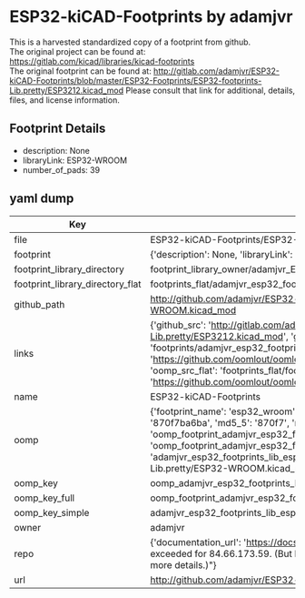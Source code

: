 # ESP32-kiCAD-Footprints by adamjvr  
This is a harvested standardized copy of a footprint from github.  
The original project can be found at:  
https://gitlab.com/kicad/libraries/kicad-footprints  
The original footprint can be found at:
http://gitlab.com/adamjvr/ESP32-kiCAD-Footprints/blob/master/ESP32-Footprints/ESP32-footprints-Lib.pretty/ESP3212.kicad_mod
Please consult that link for additional, details, files, and license information.  
## Footprint Details
* description: None  
* libraryLink: ESP32-WROOM  
* number_of_pads: 39  
## yaml dump  
| Key | Value |  
| --- | --- |  
| file | ESP32-kiCAD-Footprints/ESP32-Footprints/ESP32-footprints-Lib.pretty/ESP32-WROOM.kicad_mod |  
| footprint | {'description': None, 'libraryLink': 'ESP32-WROOM', 'number_of_pads': 39} |  
| footprint_library_directory | footprint_library_owner/adamjvr_ESP32-kiCAD-Footprints |  
| footprint_library_directory_flat | footprints_flat/adamjvr_esp32_footprints_lib_esp32_wroom/working |  
| github_path | http://github.com/adamjvr/ESP32-kiCAD-Footprints/blob/master/ESP32-Footprints/ESP32-footprints-Lib.pretty/ESP32-WROOM.kicad_mod |  
| links | {'github_src': 'http://gitlab.com/adamjvr/ESP32-kiCAD-Footprints/blob/master/ESP32-Footprints/ESP32-footprints-Lib.pretty/ESP3212.kicad_mod', 'github_src_repo': 'https://gitlab.com/kicad/libraries/kicad-footprints', 'oomp_bot': 'footprints/adamjvr_esp32_footprints_lib_esp32_wroom/working', 'oomp_bot_github': 'https://github.com/oomlout/oomlout_oomp_footprint_bot/tree/main/footprints/adamjvr_esp32_footprints_lib_esp32_wroom/working', 'oomp_src_flat': 'footprints_flat/footprints_flat/adamjvr_esp32_footprints_lib_esp32_wroom/working', 'oomp_src_flat_github': 'https://github.com/oomlout/oomlout_oomp_footprint_src/tree/main/footprints_flat/adamjvr_esp32_footprints_lib_esp32_wroom/working'} |  
| name | ESP32-kiCAD-Footprints |  
| oomp | {'footprint_name': 'esp32_wroom', 'library_name': 'esp32_footprints_lib', 'md5': '870f7ba6bafa04847edc26bf9bfe31b7', 'md5_10': '870f7ba6ba', 'md5_5': '870f7', 'md5_6': '870f7b', 'oomp_key': 'oomp_adamjvr_esp32_footprints_lib_esp32_wroom', 'oomp_key_extra': 'oomp_footprint_adamjvr_esp32_footprints_lib_esp32_wroom', 'oomp_key_full': 'oomp_footprint_adamjvr_esp32_footprints_lib_esp32_wroom_870f7b', 'oomp_key_simple': 'adamjvr_esp32_footprints_lib_esp32_wroom', 'original_filename': 'ESP32-kiCAD-Footprints/ESP32-Footprints/ESP32-footprints-Lib.pretty/ESP32-WROOM.kicad_mod', 'owner_name': 'adamjvr'} |  
| oomp_key | oomp_adamjvr_esp32_footprints_lib_esp32_wroom |  
| oomp_key_full | oomp_footprint_adamjvr_esp32_footprints_lib_esp32_wroom |  
| oomp_key_simple | adamjvr_esp32_footprints_lib_esp32_wroom |  
| owner | adamjvr |  
| repo | {'documentation_url': 'https://docs.github.com/rest/overview/resources-in-the-rest-api#rate-limiting', 'message': "API rate limit exceeded for 84.66.173.59. (But here's the good news: Authenticated requests get a higher rate limit. Check out the documentation for more details.)"} |  
| url | http://github.com/adamjvr/ESP32-kiCAD-Footprints |  

